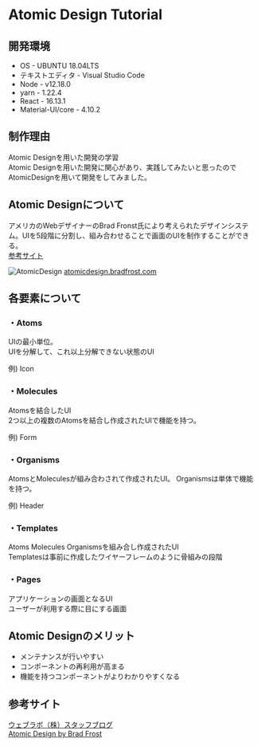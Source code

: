 # Atomic Design Tutorial

## 開発環境
- OS - UBUNTU 18.04LTS
- テキストエディタ - Visual Studio Code
- Node - v12.18.0
- yarn - 1.22.4
- React - 16.13.1
- Material-UI/core - 4.10.2

## 制作理由
Atomic Designを用いた開発の学習<br>
Atomic Designを用いた開発に関心があり、実践してみたいと思ったのでAtomicDesignを用いて開発をしてみました。

## Atomic Designについて
アメリカのWebデザイナーのBrad Fronst氏により考えられたデザインシステム。UIを5段階に分割し、組み合わせることで画面のUIを制作することができる。<br>
[参考サイト](https://www.weblab.co.jp/staff/design/7352.html#:~:text=%E3%82%A2%E3%83%88%E3%83%9F%E3%83%83%E3%82%AF%E3%83%87%E3%82%B6%E3%82%A4%E3%83%B3%E3%81%A8%E3%81%AF&text=%E3%82%A2%E3%83%88%E3%83%9F%E3%83%83%E3%82%AF%E3%83%87%E3%82%B6%E3%82%A4%E3%83%B3%E3%81%AF%E3%82%A2%E3%83%A1%E3%83%AA%E3%82%AB%E3%81%AE,UI%E3%81%8C%E4%BD%9C%E3%82%89%E3%82%8C%E3%81%BE%E3%81%99%E3%80%82)

![AtomicDesign](https://atomicdesign.bradfrost.com/images/content/atomic-design-process.png)
[atomicdesign.bradfrost.com](atomicdesign.bradfrost.com)

## 各要素について
### ・Atoms
UIの最小単位。<br>
UIを分解して、これ以上分解できない状態のUI<br>

例) Icon
### ・Molecules
Atomsを結合したUI <br>
2つ以上の複数のAtomsを結合し作成されたUIで機能を持つ。<br>

例) Form
### ・Organisms

AtomsとMoleculesが組み合わされて作成されたUI。
Organismsは単体で機能を持つ。<br>

例) Header

### ・Templates
Atoms Molecules Organismsを組み合し作成されたUI<br>
Templatesは事前に作成したワイヤーフレームのように骨組みの段階

### ・Pages
アプリケーションの画面となるUI<br>
ユーザーが利用する際に目にする画面

## Atomic Designのメリット
- メンテナンスが行いやすい
- コンポーネントの再利用が高まる
- 機能を持つコンポーネントがよりわかりやすくなる


## 参考サイト
[ウェブラボ（株）スタッフブログ](https://www.weblab.co.jp/staff/design/7352.html#:~:text=%E3%82%A2%E3%83%88%E3%83%9F%E3%83%83%E3%82%AF%E3%83%87%E3%82%B6%E3%82%A4%E3%83%B3%E3%81%A8%E3%81%AF&text=%E3%82%A2%E3%83%88%E3%83%9F%E3%83%83%E3%82%AF%E3%83%87%E3%82%B6%E3%82%A4%E3%83%B3%E3%81%AF%E3%82%A2%E3%83%A1%E3%83%AA%E3%82%AB%E3%81%AE,UI%E3%81%8C%E4%BD%9C%E3%82%89%E3%82%8C%E3%81%BE%E3%81%99%E3%80%82)<br>
[Atomic Design by Brad Frost](https://atomicdesign.bradfrost.com/chapter-2/#atoms)